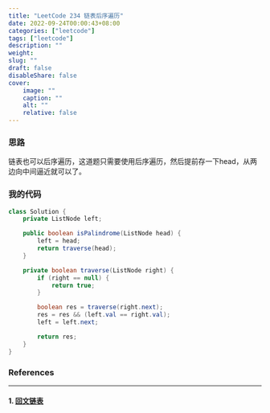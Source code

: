 ```yaml
---
title: "LeetCode 234 链表后序遍历"
date: 2022-09-24T00:00:43+08:00
categories: ["leetcode"]
tags: ["leetcode"]
description: ""
weight:
slug: ""
draft: false
disableShare: false
cover:
    image: ""
    caption: ""
    alt: ""
    relative: false
---
```


### 思路

链表也可以后序遍历，这道题只需要使用后序遍历，然后提前存一下head，从两边向中间逼近就可以了。

### 我的代码

```java
class Solution {
    private ListNode left;

    public boolean isPalindrome(ListNode head) {
        left = head;
        return traverse(head);
    }

    private boolean traverse(ListNode right) {
        if (right == null) {
            return true;
        }

        boolean res = traverse(right.next);
        res = res && (left.val == right.val);
        left = left.next;

        return res;
    }
}
```

### References

---

#### 1. [回文链表](https://leetcode.cn/problems/palindrome-linked-list/)
